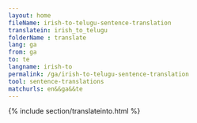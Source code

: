 ```yaml
---
layout: home
fileName: irish-to-telugu-sentence-translation
translatein: irish_to_telugu
folderName : translate
lang: ga
from: ga
to: te
langname: irish-to
permalink: /ga/irish-to-telugu-sentence-translation
tool: sentence-translations
matchurls: en&&ga&&te
---
```

{% include section/translateinto.html %}
